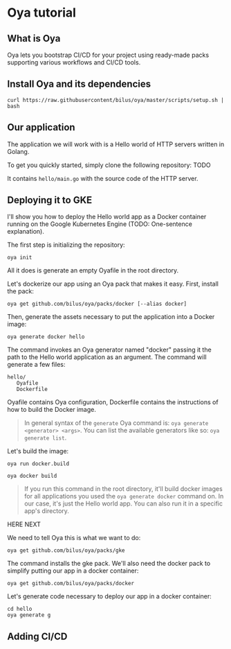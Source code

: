 # Oya tutorial

## What is Oya

Oya lets you bootstrap CI/CD for your project using ready-made packs supporting various workflows and CI/CD tools.

## Install Oya and its dependencies

    curl https://raw.githubusercontent/bilus/oya/master/scripts/setup.sh | bash


## Our application

The application we will work with is a Hello world of HTTP servers written in Golang.

To get you quickly started, simply clone the following repository: TODO

It contains `hello/main.go` with the source code of the HTTP server.


## Deploying it to GKE

I'll show you how to deploy the Hello world app as a Docker container running on the Google Kubernetes Engine (TODO: One-sentence explanation).

The first step is initializing the repository:

    oya init

All it does is generate an empty Oyafile in the root directory.

Let's dockerize our app using an Oya pack that makes it easy. First, install the pack:

    oya get github.com/bilus/oya/packs/docker [--alias docker]

Then, generate the assets necessary to put the application into a Docker image:

    oya generate docker hello

The command invokes an Oya generator named "docker" passing it the path to the Hello world application as an argument. The command will generate a few files:

```
hello/
   Oyafile
   Dockerfile
```

Oyafile contains Oya configuration, Dockerfile contains the instructions of how to build the Docker image.

> In general syntax of the `generate` Oya command is: `oya generate <generator> <args>`. You can list the available generators like so: `oya generate list`.

Let's build the image:

    oya run docker.build

    oya docker build

> If you run this command in the root directory, it'll build docker images for all applications you used the `oya generate docker` command on. In our case, it's just the Hello world app. You can also run it in a specific app's directory.


HERE NEXT

We need to tell Oya this is what we want to do:

    oya get github.com/bilus/oya/packs/gke

The command installs the gke pack. We'll also need the docker pack to simplify putting our app in a docker container:

    oya get github.com/bilus/oya/packs/docker

Let's generate code necessary to deploy our app in a docker container:

    cd hello
    oya generate g



## Adding CI/CD
